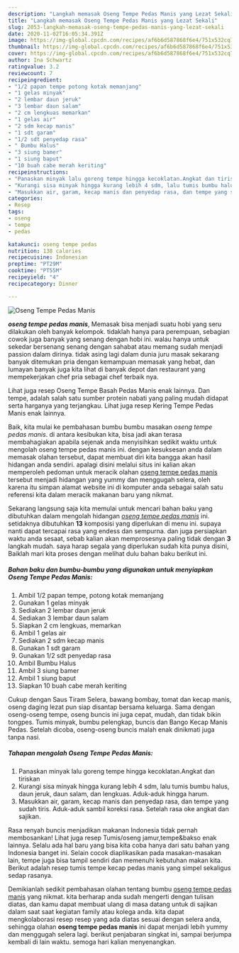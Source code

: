 ```yaml
---
description: "Langkah memasak Oseng Tempe Pedas Manis yang Lezat Sekali"
title: "Langkah memasak Oseng Tempe Pedas Manis yang Lezat Sekali"
slug: 2053-langkah-memasak-oseng-tempe-pedas-manis-yang-lezat-sekali
date: 2020-11-02T16:05:34.391Z
image: https://img-global.cpcdn.com/recipes/af6b6d587868f6e4/751x532cq70/oseng-tempe-pedas-manis-foto-resep-utama.jpg
thumbnail: https://img-global.cpcdn.com/recipes/af6b6d587868f6e4/751x532cq70/oseng-tempe-pedas-manis-foto-resep-utama.jpg
cover: https://img-global.cpcdn.com/recipes/af6b6d587868f6e4/751x532cq70/oseng-tempe-pedas-manis-foto-resep-utama.jpg
author: Ina Schwartz
ratingvalue: 3.2
reviewcount: 7
recipeingredient:
- "1/2 papan tempe potong kotak memanjang"
- "1 gelas minyak"
- "2 lembar daun jeruk"
- "3 lembar daun salam"
- "2 cm lengkuas memarkan"
- "1 gelas air"
- "2 sdm kecap manis"
- "1 sdt garam"
- "1/2 sdt penyedap rasa"
- " Bumbu Halus"
- "3 siung bamer"
- "1 siung baput"
- "10 buah cabe merah keriting"
recipeinstructions:
- "Panaskan minyak lalu goreng tempe hingga kecoklatan.Angkat dan tiriskan"
- "Kurangi sisa minyak hingga kurang lebih 4 sdm, lalu tumis bumbu halus, daun jeruk, daun salam, dan lengkuas. Aduk-aduk hingga harum."
- "Masukkan air, garam, kecap manis dan penyedap rasa, dan tempe yang sudah tiris. Aduk-aduk sambil koreksi rasa. Setelah rasa oke angkat dan sajikan."
categories:
- Resep
tags:
- oseng
- tempe
- pedas

katakunci: oseng tempe pedas 
nutrition: 138 calories
recipecuisine: Indonesian
preptime: "PT29M"
cooktime: "PT55M"
recipeyield: "4"
recipecategory: Dinner

---
```



![Oseng Tempe Pedas Manis](https://img-global.cpcdn.com/recipes/af6b6d587868f6e4/751x532cq70/oseng-tempe-pedas-manis-foto-resep-utama.jpg)

<b><i>oseng tempe pedas manis</i></b>, Memasak bisa menjadi suatu hobi yang seru dilakukan oleh banyak kelompok. tidaklah hanya para perempuan, sebagian cowok juga banyak yang senang dengan hobi ini. walau hanya untuk sekedar bersenang senang dengan sahabat atau memang sudah menjadi passion dalam dirinya. tidak asing lagi dalam dunia juru masak sekarang banyak ditemukan pria dengan kemampuan memasak yang hebat, dan lumayan banyak juga kita lihat di banyak depot dan restaurant yang mempekerjakan chef pria sebagai chef terbaik nya.

Lihat juga resep Oseng Tempe Basah Pedas Manis enak lainnya. Dan tempe, adalah salah satu sumber protein nabati yang paling mudah didapat serta harganya yang terjangkau. Lihat juga resep Kering Tempe Pedas Manis enak lainnya.

Baik, kita mulai ke pembahasan bumbu bumbu masakan <i>oseng tempe pedas manis</i>. di antara kesibukan kita, bisa jadi akan terasa membahagiakan apabila sejenak anda menyisihkan sedikit waktu untuk mengolah oseng tempe pedas manis ini. dengan kesuksesan anda dalam memasak olahan tersebut, dapat membuat diri kita bangga akan hasil hidangan anda sendiri. apalagi disini melalui situs ini kalian akan memperoleh pedoman untuk meracik olahan <u>oseng tempe pedas manis</u> tersebut menjadi hidangan yang yummy dan menggugah selera, oleh karena itu simpan alamat website ini di komputer anda sebagai salah satu referensi kita dalam meracik makanan baru yang nikmat.


Sekarang langsung saja kita memulai untuk mencari bahan baku yang dibutuhkan dalam mengolah hidangan <u><i>oseng tempe pedas manis</i></u> ini. setidaknya dibutuhkan <b>13</b> komposisi yang diperlukan di menu ini. supaya nanti dapat tercapai rasa yang endess dan sempurna. dan juga persiapkan waktu anda sesaat, sebab kalian akan memprosesnya paling tidak dengan <b>3</b> langkah mudah. saya harap segala yang diperlukan sudah kita punya disini, Baiklah mari kita proses dengan melihat dulu bahan baku berikut ini.

<!--inarticleads1-->

##### Bahan baku dan bumbu-bumbu yang digunakan untuk menyiapkan Oseng Tempe Pedas Manis:

1. Ambil 1/2 papan tempe, potong kotak memanjang
1. Gunakan 1 gelas minyak
1. Sediakan 2 lembar daun jeruk
1. Sediakan 3 lembar daun salam
1. Siapkan 2 cm lengkuas, memarkan
1. Ambil 1 gelas air
1. Sediakan 2 sdm kecap manis
1. Gunakan 1 sdt garam
1. Gunakan 1/2 sdt penyedap rasa
1. Ambil  Bumbu Halus
1. Ambil 3 siung bamer
1. Ambil 1 siung baput
1. Siapkan 10 buah cabe merah keriting


Cukup dengan Saus Tiram Selera, bawang bombay, tomat dan kecap manis, oseng daging lezat pun siap disantap bersama keluarga. Sama dengan oseng-oseng tempe, oseng buncis ini juga cepat, mudah, dan tidak bikin tongpes. Tumis minyak, bumbu pelengkap, buncis dan Bango Kecap Manis Pedas. Setelah dicoba, oseng-oseng buncis malah enak dinikmati juga tanpa nasi. 

<!--inarticleads2-->

##### Tahapan mengolah Oseng Tempe Pedas Manis:

1. Panaskan minyak lalu goreng tempe hingga kecoklatan.Angkat dan tiriskan
1. Kurangi sisa minyak hingga kurang lebih 4 sdm, lalu tumis bumbu halus, daun jeruk, daun salam, dan lengkuas. Aduk-aduk hingga harum.
1. Masukkan air, garam, kecap manis dan penyedap rasa, dan tempe yang sudah tiris. Aduk-aduk sambil koreksi rasa. Setelah rasa oke angkat dan sajikan.


Rasa renyah buncis menjadikan makanan Indonesia tidak pernah membosankan! Lihat juga resep Tumis/oseng jamur,tempe&amp;bakso enak lainnya. Selalu ada hal baru yang bisa kita coba hanya dari satu bahan yang Indonesia banget ini. Selain cocok diaplikasikan pada masakan-masakan lain, tempe juga bisa tampil sendiri dan memenuhi kebutuhan makan kita. Berikut adalah resep tumis tempe kecap pedas manis yang simpel sekaligus sedap rasanya. 

Demikianlah sedikit pembahasan olahan tentang bumbu <u>oseng tempe pedas manis</u> yang nikmat. kita berharap anda sudah mengerti dengan tulisan diatas, dan kamu dapat membuat ulang di masa datang untuk di sajikan dalam saat saat kegiatan family atau kolega anda. kita dapat mengkolaborasi resep resep yang ada diatas sesuai dengan selera anda, sehingga olahan <b>oseng tempe pedas manis</b> ini dapat menjadi lebih yummy dan menggugah selera lagi. berikut penjabaran singkat ini, sampai berjumpa kembali di lain waktu. semoga hari kalian menyenangkan.
